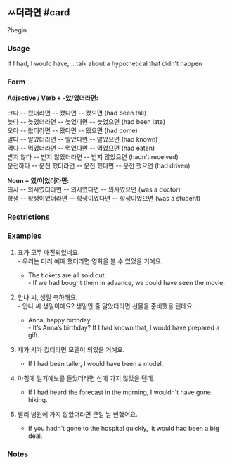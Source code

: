 ## ㅆ더라면 #card
?begin
### Usage
If I had, I would have,... talk about a hypothetical that didn't happen
### Form
**Adjective / Verb + -았/었더라면:**
<!--SR:!2025-04-05,9,250-->

크다 -- 컸더라면 -- 컸다면 -- 컸으면 (had been tall)  
늦다 -- 늦었더라면 -- 늦었다면 -- 늦었으면 (had been late)  
오다 -- 왔더라면 -- 왔다면 -- 왔으면 (had come)  
알다 -- 알았더라면 -- 알았다면 -- 알았으면 (had known)  
먹다 -- 먹었더라면 -- 먹었다면 -- 먹었으면 (had eaten)  
받지 않다 -- 받지 않았더라면 -- 받지 않았으면 (hadn't received)  
운전하다 -- 운전 했더라면 -- 운전 했다면 -- 운전 했으면 (had driven)  
  
**Noun + 였/이었더라면:**  
의사 -- 의사였더라면 -- 의사였다면 -- 의사였으면 (was a doctor)  
학생 -- 학생이었더라면 -- 학생이었다면 -- 학생이었으면 (was a student)
### Restrictions
### Examples
1. 표가 모두 매진되었네요.  
	- 우리는 미리 예매 했더라면 영화을 볼 수 있었을 거예요.

	* The tickets are all sold out.  
		- If we had bought them in advance, we could have seen the movie.

2. 안나 씨, 생일 축하해요.  
	- 안나 씨 생일이에요? 생일인 줄 알았더라면 선물을 준비했을 텐데요.

	* Anna, happy birthday.  
		- It’s Anna’s birthday? If I had known that, I would have prepared a gift.

3. 제가 키가 컸더라면 모델이 되었을 거예요.

	* If I had been taller, I would have been a model.

4. 아침에 일기예보를 들었더라면 산에 가지 않았을 텐데.

	* If I had heard the forecast in the morning, I wouldn't have gone hiking.
	
5. 빨리 병원에 가지 않았더라면 큰일 날 뻔했어요.

	* If you hadn't gone to the hospital quickly,  it would had been a big deal.
### Notes
